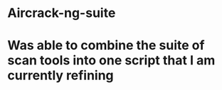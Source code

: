 # Aircrack-ng-suite
# Was able to combine the suite of scan tools into one script that I am currently refining 
